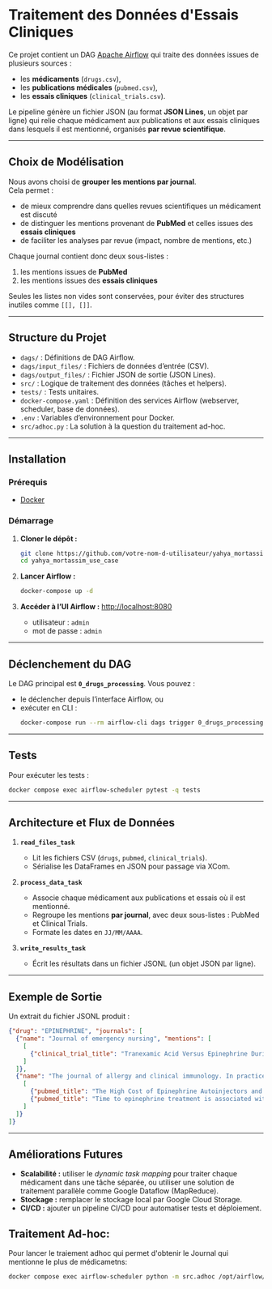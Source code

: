 # Traitement des Données d'Essais Cliniques

Ce projet contient un DAG [Apache Airflow](https://airflow.apache.org/) qui traite des données issues de plusieurs sources :  
- les **médicaments** (`drugs.csv`),  
- les **publications médicales** (`pubmed.csv`),  
- les **essais cliniques** (`clinical_trials.csv`).  

Le pipeline génère un fichier JSON (au format **JSON Lines**, un objet par ligne) qui relie chaque médicament aux publications et aux essais cliniques dans lesquels il est mentionné, organisés **par revue scientifique**.

---

## Choix de Modélisation

Nous avons choisi de **grouper les mentions par journal**.  
Cela permet :  
- de mieux comprendre dans quelles revues scientifiques un médicament est discuté
- de distinguer les mentions provenant de **PubMed** et celles issues des **essais cliniques**
- de faciliter les analyses par revue (impact, nombre de mentions, etc.)

Chaque journal contient donc deux sous-listes :  
1. les mentions issues de **PubMed**  
2. les mentions issues des **essais cliniques**  

Seules les listes non vides sont conservées, pour éviter des structures inutiles comme `[[], []]`.

---

## Structure du Projet

- `dags/` : Définitions de DAG Airflow.  
- `dags/input_files/` : Fichiers de données d’entrée (CSV).  
- `dags/output_files/` : Fichier JSON de sortie (JSON Lines).  
- `src/` : Logique de traitement des données (tâches et helpers).  
- `tests/` : Tests unitaires.  
- `docker-compose.yaml` : Définition des services Airflow (webserver, scheduler, base de données).  
- `.env` : Variables d’environnement pour Docker.
- `src/adhoc.py` : La solution à la question du traitement ad-hoc.

---

## Installation

### Prérequis
- [Docker](https://www.docker.com/products/docker-desktop)

### Démarrage

1. **Cloner le dépôt :**
   ```bash
   git clone https://github.com/votre-nom-d-utilisateur/yahya_mortassim_use_case.git
   cd yahya_mortassim_use_case
   ```

2. **Lancer Airflow :**
   ```bash
   docker-compose up -d
   ```

3. **Accéder à l’UI Airflow :**
   [http://localhost:8080](http://localhost:8080)  
   - utilisateur : `admin`  
   - mot de passe : `admin`  

---

## Déclenchement du DAG

Le DAG principal est **`0_drugs_processing`**. Vous pouvez :  

- le déclencher depuis l’interface Airflow, ou  
- exécuter en CLI :  
  ```bash
  docker-compose run --rm airflow-cli dags trigger 0_drugs_processing
  ```

---

## Tests

Pour exécuter les tests :  
```bash
docker compose exec airflow-scheduler pytest -q tests
```

---

## Architecture et Flux de Données

1. **`read_files_task`**  
   - Lit les fichiers CSV (`drugs`, `pubmed`, `clinical_trials`).  
   - Sérialise les DataFrames en JSON pour passage via XCom.  

2. **`process_data_task`**  
   - Associe chaque médicament aux publications et essais où il est mentionné.  
   - Regroupe les mentions **par journal**, avec deux sous-listes : PubMed et Clinical Trials.  
   - Formate les dates en `JJ/MM/AAAA`.  

3. **`write_results_task`**  
   - Écrit les résultats dans un fichier JSONL (un objet JSON par ligne).  

---

## Exemple de Sortie

Un extrait du fichier JSONL produit :

```json
{"drug": "EPINEPHRINE", "journals": [
  {"name": "Journal of emergency nursing", "mentions": [
    [
      {"clinical_trial_title": "Tranexamic Acid Versus Epinephrine During Exploratory Tympanotomy", "date": "27/04/2020"}
    ]
  ]},
  {"name": "The journal of allergy and clinical immunology. In practice", "mentions": [
    [
      {"pubmed_title": "The High Cost of Epinephrine Autoinjectors and Possible Alternatives.", "date": "02/01/2020"},
      {"pubmed_title": "Time to epinephrine treatment is associated with the risk of mortality...", "date": "03/01/2020"}
    ]
  ]}
]}
```

---

## Améliorations Futures

- **Scalabilité :** utiliser le *dynamic task mapping* pour traiter chaque médicament dans une tâche séparée, ou utiliser une solution de traitement parallèle comme Google Dataflow (MapReduce).  
- **Stockage :** remplacer le stockage local par Google Cloud Storage.  
- **CI/CD :** ajouter un pipeline CI/CD pour automatiser tests et déploiement.  

## Traitement Ad-hoc:
Pour lancer le traiement adhoc qui permet d'obtenir le Journal qui mentionne le plus de médicametns:
```bash
docker compose exec airflow-scheduler python -m src.adhoc /opt/airflow/dags/output_files/drugs_file.json
```